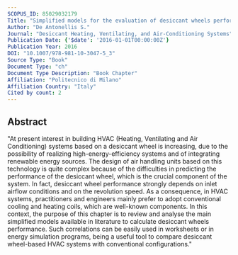 ```yaml
---
SCOPUS_ID: 85029032179
Title: "Simplified models for the evaluation of desiccant wheels performance"
Author: "De Antonellis S."
Journal: "Desiccant Heating, Ventilating, and Air-Conditioning Systems"
Publication Date: {'$date': '2016-01-01T00:00:00Z'}
Publication Year: 2016
DOI: "10.1007/978-981-10-3047-5_3"
Source Type: "Book"
Document Type: "ch"
Document Type Description: "Book Chapter"
Affiliation: "Politecnico di Milano"
Affiliation Country: "Italy"
Cited by count: 2
---
```


## Abstract
"At present interest in building HVAC (Heating, Ventilating and Air Conditioning) systems based on a desiccant wheel is increasing, due to the possibility of realizing high-energy-efficiency systems and of integrating renewable energy sources. The design of air handling units based on this technology is quite complex because of the difficulties in predicting the performance of the desiccant wheel, which is the crucial component of the system. In fact, desiccant wheel performance strongly depends on inlet airflow conditions and on the revolution speed. As a consequence, in HVAC systems, practitioners and engineers mainly prefer to adopt conventional cooling and heating coils, which are well-known components. In this context, the purpose of this chapter is to review and analyse the main simplified models available in literature to calculate desiccant wheels performance. Such correlations can be easily used in worksheets or in energy simulation programs, being a useful tool to compare desiccant wheel-based HVAC systems with conventional configurations."
